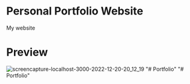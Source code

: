 # Personal Portfolio Website
My website

# Preview
![screencapture-localhost-3000-2022-12-20-20_12_19](https://user-images.githubusercontent.com/73756341/208675550-16881030-8ac9-451f-9cbb-85ebc9ffca97.png)
"# Portfolio" 
"# Portfolio" 
